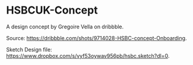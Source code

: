 # HSBCUK-Concept

A design concept by Gregoire Vella on dribbble.

Source: https://dribbble.com/shots/9714028-HSBC-concept-Onboarding.

Sketch Design file: https://www.dropbox.com/s/vyf53oywav956pb/hsbc.sketch?dl=0.
